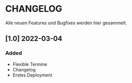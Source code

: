 # CHANGELOG

Alle neuen Features und Bugfixes werden hier gesammelt.

## [1.0] 2022-03-04

### Added

- Flexible Termine
- Changelog
- Erstes Deployment
